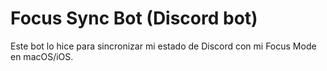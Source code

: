 # Focus Sync Bot (Discord bot)

Este bot lo hice para sincronizar mi estado de Discord con mi Focus Mode en macOS/iOS.
